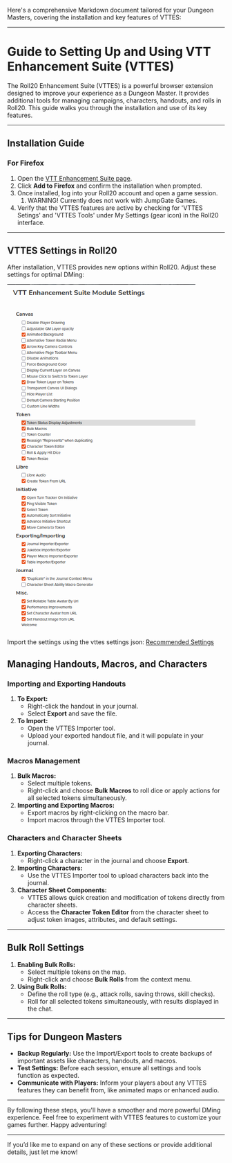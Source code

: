 Here's a comprehensive Markdown document tailored for your Dungeon Masters, covering the installation and key features of VTTES:

---

# **Guide to Setting Up and Using VTT Enhancement Suite (VTTES)**

The Roll20 Enhancement Suite (VTTES) is a powerful browser extension designed to improve your experience as a Dungeon Master. It provides additional tools for managing campaigns, characters, handouts, and rolls in Roll20. This guide walks you through the installation and use of its key features.

---

## **Installation Guide**

### **For Firefox**
1. Open the [VTT Enhancement Suite page](https://addons.mozilla.org/en-US/firefox/addon/roll20-enhancement-suite/).
2. Click **Add to Firefox** and confirm the installation when prompted.
3. Once installed, log into your Roll20 account and open a game session.
   1. WARNING! Currently does not work with JumpGate Games.
4. Verify that the VTTES features are active by checking for 'VTTES Setings' and 'VTTES Tools' under My Settings (gear icon) in the Roll20 interface.

---

## **VTTES Settings in Roll20**
After installation, VTTES provides new options within Roll20. Adjust these settings for optimal DMing:

![Recommended Settings](https://raw.githubusercontent.com/Tougher-Together-DnD/default-game-assets/refs/heads/main/tutorials/images/vttes-changed-settings.png)

Import the settings using the vttes settings json: [Recommended Settings]()

## **Managing Handouts, Macros, and Characters**

### **Importing and Exporting Handouts**
1. **To Export:**
   - Right-click the handout in your journal.
   - Select **Export** and save the file.
2. **To Import:**
   - Open the VTTES Importer tool.
   - Upload your exported handout file, and it will populate in your journal.

### **Macros Management**
1. **Bulk Macros:**
   - Select multiple tokens.
   - Right-click and choose **Bulk Macros** to roll dice or apply actions for all selected tokens simultaneously.
2. **Importing and Exporting Macros:**
   - Export macros by right-clicking on the macro bar.
   - Import macros through the VTTES Importer tool.

### **Characters and Character Sheets**
1. **Exporting Characters:**
   - Right-click a character in the journal and choose **Export**.
2. **Importing Characters:**
   - Use the VTTES Importer tool to upload characters back into the journal.
3. **Character Sheet Components:**
   - VTTES allows quick creation and modification of tokens directly from character sheets.
   - Access the **Character Token Editor** from the character sheet to adjust token images, attributes, and default settings.

---

## **Bulk Roll Settings**
1. **Enabling Bulk Rolls:**
   - Select multiple tokens on the map.
   - Right-click and choose **Bulk Rolls** from the context menu.
2. **Using Bulk Rolls:**
   - Define the roll type (e.g., attack rolls, saving throws, skill checks).
   - Roll for all selected tokens simultaneously, with results displayed in the chat.

---

## **Tips for Dungeon Masters**
- **Backup Regularly:** Use the Import/Export tools to create backups of important assets like characters, handouts, and macros.
- **Test Settings:** Before each session, ensure all settings and tools function as expected.
- **Communicate with Players:** Inform your players about any VTTES features they can benefit from, like animated maps or enhanced audio.

---

By following these steps, you'll have a smoother and more powerful DMing experience. Feel free to experiment with VTTES features to customize your games further. Happy adventuring!

---

If you’d like me to expand on any of these sections or provide additional details, just let me know!